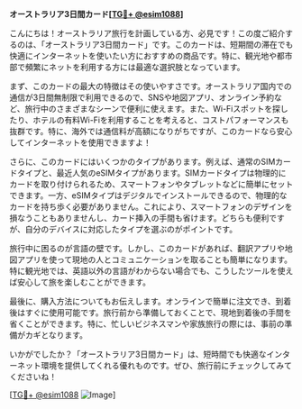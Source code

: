 **オーストラリア3日間カード[[TG💪+ @esim1088](https://t.me/s/esim1088)]**

こんにちは！オーストラリア旅行を計画している方、必見です！この度ご紹介するのは、「オーストラリア3日間カード」です。このカードは、短期間の滞在でも快適にインターネットを使いたい方におすすめの商品です。特に、観光地や都市部で頻繁にネットを利用する方には最適な選択肢となっています。

まず、このカードの最大の特徴はその使いやすさです。オーストラリア国内での通信が3日間無制限で利用できるので、SNSや地図アプリ、オンライン予約など、旅行中のさまざまなシーンで便利に使えます。また、Wi-Fiスポットを探したり、ホテルの有料Wi-Fiを利用することを考えると、コストパフォーマンスも抜群です。特に、海外では通信料が高額になりがちですが、このカードなら安心してインターネットを使用できますよ！

さらに、このカードにはいくつかのタイプがあります。例えば、通常のSIMカードタイプと、最近人気のeSIMタイプがあります。SIMカードタイプは物理的にカードを取り付けられるため、スマートフォンやタブレットなどに簡単にセットできます。一方、eSIMタイプはデジタルでインストールできるので、物理的なカードを持ち歩く必要がありません。これにより、スマートフォンのデザインを損なうこともありませんし、カード挿入の手間も省けます。どちらも便利ですが、自分のデバイスに対応したタイプを選ぶのがポイントです。

旅行中に困るのが言語の壁です。しかし、このカードがあれば、翻訳アプリや地図アプリを使って現地の人とコミュニケーションを取ることも簡単になります。特に観光地では、英語以外の言語がわからない場合でも、こうしたツールを使えば安心して旅を楽しむことができます。

最後に、購入方法についてもお伝えします。オンラインで簡単に注文でき、到着後はすぐに使用可能です。旅行前から準備しておくことで、現地到着後の手間を省くことができます。特に、忙しいビジネスマンや家族旅行の際には、事前の準備がカギとなります。

いかがでしたか？「オーストラリア3日間カード」は、短時間でも快適なインターネット環境を提供してくれる優れものです。ぜひ、旅行前にチェックしてみてくださいね！

[[TG💪+ @esim1088](https://t.me/s/esim1088) ![Image](https://i.postimg.cc/Y0z9fWf4/image.png)]